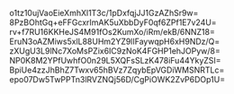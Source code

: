 o1tz10ujVaoEieXmhXl1T3c/1pDxfqjJJ1GzAZhSr9w=
8PzBOhtGq+eFFGcxrImAK5uXbbDyF0qf6ZPf1E7v24U=
rv+f7RU16KKHeJS4M91fOs2KumXo/iRm/ekB/6NNZ18=
EruN3oAZMiws5xlL88UHm2YZ9lIFaywqpH6xH9NDz/Q=
zXUgU3L9lNc7XoMsPZix6IC9zNoK4FGHP1ehJOPyw/8=
NP0K8M2YPfUwhfO0n29L5XQFsSLzK478iFu44YkyZSI=
BpiUe4zzJhBhZ7Twxv65hBVz7ZqybEpVGDiWMSNRTLc=
epo07Dw5TwPPTn3lRVZNQj56D/CgPiOWK2ZvP6DOp1U=
